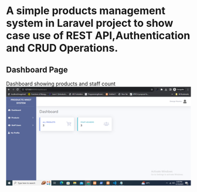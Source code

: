 # A simple products management system in Laravel project to show case use of REST API,Authentication and CRUD Operations.

## Dashboard Page
Dashboard showing products and staff count
![Screenshot](screenshots/dashboard.PNG)


